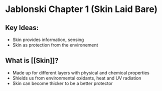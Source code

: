 # Jablonski Chapter 1 (Skin Laid Bare)

## Key Ideas:
- Skin provides information, sensing
- Skin as protection from the environement


## What is [[Skin]]?
- Made up for different layers with physical and chemical properties
- Shields us from environmental oxidants, heat and UV radiation
- Skin can become thicker to be a better protector